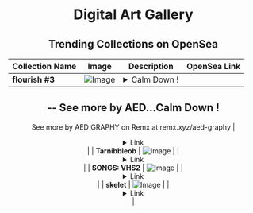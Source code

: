 <div align="center">

# Digital Art Gallery

## Trending Collections on OpenSea

| Collection Name                       | Image                                                                                     | Description                       | OpenSea Link                                                                                          |
|---------------------------------------|-------------------------------------------------------------------------------------------|-----------------------------------|--------------------------------------------------------------------------------------------------------|
| **flourish #3** | ![Image](https://i.seadn.io/s/raw/files/435bf5591ab4c5eb08d4b0bd20870a28.jpg?w=500&auto=format?w=200&auto=format) | <details><summary>Calm Down !
--
See more by AED...</summary>Calm Down !
--
See more by AED GRAPHY on Remx at remx.xyz/aed-graphy</details> | <details><summary>Link</summary>[flourish #3](https://opensea.io/collection/flourish-3-1)</details> |
| **Tarnibbleob** | ![Image](https://i.seadn.io/s/raw/files/e33a830c5d97ffccb445a93c16d05b6c.png?w=500&auto=format?w=200&auto=format) |  | <details><summary>Link</summary>[Tarnibbleob](https://opensea.io/collection/tarnibbleob)</details> |
| **SONGS: VHS2** | ![Image](https://i.seadn.io/s/raw/files/8bd8bd1d7a14b7b886f32d6705ce33a1.jpg?w=500&auto=format?w=200&auto=format) |  | <details><summary>Link</summary>[SONGS: VHS2](https://opensea.io/collection/songs-vhs2)</details> |
| **skelet** | ![Image](https://i.seadn.io/s/raw/files/f8d6f126ec719c185468feeab3be1ed9.jpg?w=500&auto=format?w=200&auto=format) |  | <details><summary>Link</summary>[skelet](https://opensea.io/collection/skelet-30)</details> |

</div>